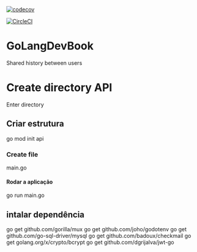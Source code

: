 [![codecov](https://codecov.io/gh/Josimar/GoLangDevBook/branch/main/graph/badge.svg?token=O10HKLLA5N)](https://codecov.io/gh/Josimar/GoLangDevBook)

[![CircleCI](https://circleci.com/gh/Josimar/GoLangDevBook/tree/main.svg?style=svg)](https://circleci.com/gh/Josimar/GoLangDevBook/tree/main)

# GoLangDevBook
Shared history between users

# Create directory API
Enter directory

## Criar estrutura 
go mod init api

###  Create file
main.go

#### Rodar a aplicação
go run main.go

## intalar dependência
go get github.com/gorilla/mux
go get github.com/joho/godotenv
go get github.com/go-sql-driver/mysql
go get github.com/badoux/checkmail
go get golang.org/x/crypto/bcrypt
go get github.com/dgrijalva/jwt-go



